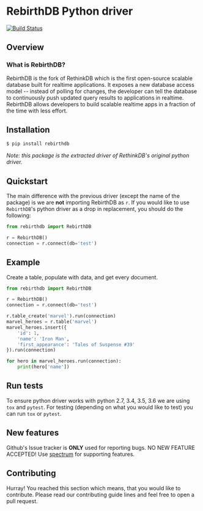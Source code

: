 # RebirthDB Python driver
[![Build Status](https://travis-ci.org/RebirthDB/rebirthdb-python.svg?branch=master)](https://travis-ci.org/RebirthDB/rebirthdb-python)

## Overview

### What is RebirthDB?
RebirthDB is the fork of RethinkDB which is the first open-source scalable database built for realtime applications. It exposes a new database access model -- instead of polling for changes, the developer can tell the database to continuously push updated query results to applications in realtime. RebirthDB allows developers to build scalable realtime apps in a fraction of the time with less effort.

## Installation
```bash
$ pip install rebirthdb
```
*Note: this package is the extracted driver of RethinkDB's original python driver.*

## Quickstart
The main difference with the previous driver (except the name of the package) is we are **not** importing RebirthDB as `r`. If you would like to use `RebirthDB`'s python driver as a drop in replacement, you should do the following:

```python
from rebirthdb import RebirthDB

r = RebirthDB()
connection = r.connect(db='test')
```

## Example
Create a table, populate with data, and get every document.

```python
from rebirthdb import RebirthDB

r = RebirthDB()
connection = r.connect(db='test')

r.table_create('marvel').run(connection)
marvel_heroes = r.table('marvel')
marvel_heroes.insert({
    'id': 1,
    'name': 'Iron Man',
    'first_appearance': 'Tales of Suspense #39'
}).run(connection)

for hero in marvel_heroes.run(connection):
    print(hero['name'])
```

## Run tests
To ensure python driver works with python 2.7, 3.4, 3.5, 3.6 we are using `tox` and `pytest`. For testing (depending on what you would like to test) you can run `tox` or `pytest`.

## New features
Github's Issue tracker is **ONLY** used for reporting bugs. NO NEW FEATURE ACCEPTED! Use [spectrum](https://spectrum.chat/rebirthdb) for supporting features.

## Contributing
Hurray! You reached this section which means, that you would like to contribute. Please read our contributing guide lines and feel free to open a pull request.

